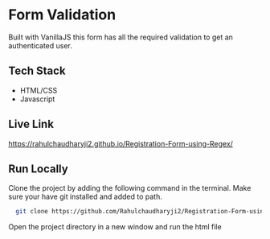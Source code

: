 
# Form Validation

Built with VanillaJS this form has all the required validation to get an authenticated user.


## Tech Stack

- HTML/CSS
- Javascript

## Live Link

https://rahulchaudharyji2.github.io/Registration-Form-using-Regex/


## Run Locally

Clone the project by adding the following command in the terminal.
Make sure your have git installed and added to path.

```bash
  git clone https://github.com/Rahulchaudharyji2/Registration-Form-using-Regex.git
```

Open the project directory in a new window and run the html file


